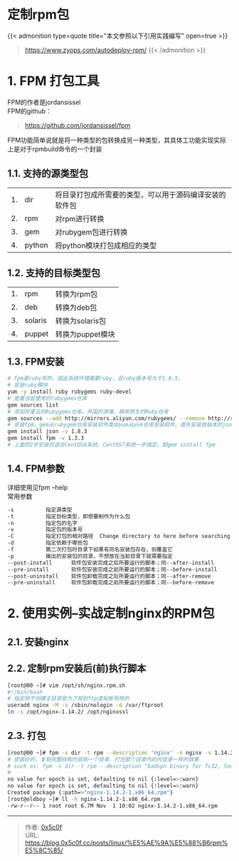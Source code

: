 # 定制rpm包


{{< admonition type=quote title="本文参照以下引用实践编写" open=true >}}
> https://www.zyops.com/autodeploy-rpm/
{{< /admonition >}}

# 1. FPM 打包工具
FPM的作者是jordansissel   
FPM的github：
> https://github.com/jordansissel/fpm   

FPM功能简单说就是将一种类型的包转换成另一种类型，其具体工功能实现实际上是对于rpmbuild命令的一个封装  

## 1.1. 支持的源类型包 
||||
|-|-|-|
|1.|dir         |将目录打包成所需要的类型，可以用于源码编译安装的软件包|
|2.|rpm         |对rpm进行转换|
|3.|gem         |对rubygem包进行转换|
|4.|python      |将python模块打包成相应的类型|

## 1.2. 支持的目标类型包
||||
|-|-|-|
|1.|rpm         |转换为rpm包|
|2.|deb         |转换为deb包|
|3.|solaris     |转换为solaris包|
|4.|puppet      |转换为puppet模块|

## 1.3. FPM安装
```bash
# fpm是ruby写的，因此系统环境需要ruby，且ruby版本号大于1.8.5。  
# 安装ruby模块  
yum -y install ruby rubygems ruby-devel  
# 查看当前使用的rubygems仓库    
gem sources list   
# 添加阿里云的Rubygems仓库，外国的源慢，移除原生的Ruby仓库  
gem sources --add http://mirrors.aliyun.com/rubygems/ --remove http://rubygems.org/  
# 安装fpm，gem从rubygem仓库安装软件类似yum从yum仓库安装软件。首先安装低版本的json，高版本的json需要ruby2.0以上，然后安装低版本的fpm，够用。  
gem install json -v 1.8.3  
gem install fpm -v 1.3.3  
# 上面的2步安装仅适合CentOS6系统，CentOS7系统一步搞定，即gem install fpm  
```
## 1.4. FPM参数
详细使用见fpm –help  
常用参数  
```bash
-s          指定源类型
-t          指定目标类型，即想要制作为什么包
-n          指定包的名字
-v          指定包的版本号
-C          指定打包的相对路径  Change directory to here before searching forfiles
-d          指定依赖于哪些包
-f          第二次打包时目录下如果有同名安装包存在，则覆盖它
-p          输出的安装包的目录，不想放在当前目录下就需要指定
--post-install      软件包安装完成之后所要运行的脚本；同--after-install
--pre-install       软件包安装完成之前所要运行的脚本；同--before-install
--post-uninstall    软件包卸载完成之后所要运行的脚本；同--after-remove
--pre-uninstall     软件包卸载完成之前所要运行的脚本；同--before-remove
```

# 2. 使用实例–实战定制nginx的RPM包  
## 2.1. 安装nginx  
## 2.2. 定制rpm安装后(前)执行脚本
```bash
[root@00 ~]# vim /opt/sh/nginx.rpm.sh
#!/bin/bash
# 指定但不创建主目录是为了规划ftp虚拟帐号用的
useradd nginx -M -s /sbin/nologin -d /var/ftproot 
ln -s /opt/nginx-1.14.2/ /opt/nginxssl 
```
## 2.3. 打包
```bash
[root@00 ~]# fpm -s dir -t rpm --description 'nginx' -n nginx -v 1.14.2 -d 'pcre-devel,openssl-devel' --post-install /opt/sh/nginx.rpm.sh -C /opt/nginx-1.6.2/ -f /opt/nginx-1.6.2/  
# 安装好的，复制完整结构内容到一个目录，打包那个目录内的内容是一样的效果 
# such as: fpm -s dir -t rpm --description "badvpn binary for fc32, Source: https://github.com/ambrop72/badvpn " --rpm-summary 'badvpn' --url 'https://tools.0x5c0f.cc' --license '3-clause BSD license' --iteration fc32 -m 0x5c0f --vendor mail@0x5c0f.cc -n badvpn -v '1.999.130-v1.0' -C . 
# 
no value for epoch is set, defaulting to nil {:level=>:warn}
no value for epoch is set, defaulting to nil {:level=>:warn}
Created package {:path=>"nginx-1.14.2-1.x86_64.rpm"}
[root@oldboy ~]# ll -h nginx-1.14.2-1.x86_64.rpm 
-rw-r--r-- 1 root root 6.7M Nov  1 10:02 nginx-1.14.2-1.x86_64.rpm
```

---

> 作者: [0x5c0f](https://blog.0x5c0f.cc)  
> URL: https://blog.0x5c0f.cc/posts/linux/%E5%AE%9A%E5%88%B6rpm%E5%8C%85/  

